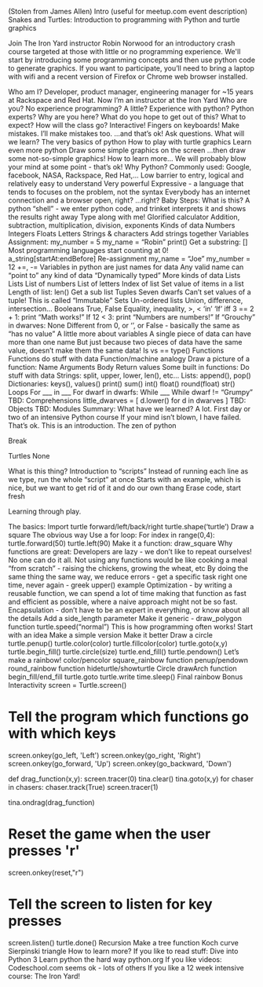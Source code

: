 (Stolen from James Allen)
Intro
(useful for meetup.com event description)
Snakes and Turtles: Introduction to programming with Python and turtle graphics

Join The Iron Yard instructor Robin Norwood for an introductory crash course targeted at those with little or no programming experience. We'll start by introducing some programming concepts and then use python code to generate graphics. If you want to participate, you’ll need to bring a laptop with wifi and a recent version of Firefox or Chrome web browser installed.

Who am I?
Developer, product manager, engineering manager for ~15 years at Rackspace and Red Hat. Now I’m an instructor at the Iron Yard
Who are you?
No experience programming?
A little?
Experience with python?
Python experts?
Why are you here?
What do you hope to get out of this?
What to expect?
How will the class go?
Interactive! Fingers on keyboards!
Make mistakes.
I’ll make mistakes too.
...and that’s ok!
Ask questions.
What will we learn?
The very basics of python
How to play with turtle graphics
Learn even more python
Draw some simple graphics on the screen
...then draw some not-so-simple graphics!
How to learn more...
We will probably blow your mind at some point - that’s ok!
Why Python?
Commonly used: Google, facebook, NASA, Rackspace, Red Hat,...
Low barrier to entry, logical and relatively easy to understand
Very powerful
Expressive - a language that tends to focuses on the problem, not the syntax
Everybody has an internet connection and a browser open, right?
...right?
Baby Steps:
What is this?
A python “shell” - we enter python code, and trinket interprets it and shows the results right away
Type along with me!
Glorified calculator
Addition, subtraction, multiplication, division, exponents
Kinds of data
Numbers
Integers
Floats
Letters
Strings & characters
Add strings together
Variables
Assignment:
my_number = 5
my_name = “Robin”
print()
Get a substring: []
Most programming languages start counting at 0!
a_string[startAt:endBefore]
Re-assignment
my_name = “Joe”
my_number = 12
+=, -=
Variables in python are just names for data
Any valid name can “point to” any kind of data
“Dynamically typed”
More kinds of data
Lists
Lists
List of numbers
List of letters
Index of list
Set value of items in a list
Length of list: len()
Get a sub list
Tuples
Seven dwarfs
Can’t set values of a tuple!
This is called “Immutable”
Sets
Un-ordered lists
Union, difference, intersection...
Booleans
True, False
Equality, inequality, >, <
‘in’
‘If’
iff 3 == 2 + 1: print “Math works!”
If 12 < 3: print “Numbers are numbers!”
If “Grouchy” in dwarves:
None
Different from 0, or ‘’, or False - basically the same as “has no value”
A little more about variables
A single piece of data can have more than one name
But just because two pieces of data have the same value, doesn’t make them the same data!
Is vs ==
type()
Functions
Functions do stuff with data
Function/machine analogy
Draw a picture of a function:
Name
Arguments
Body
Return values
Some built in functions:
Do stuff with data
Strings: split, upper, lower, len(), etc...
Lists: append(), pop()
Dictionaries: keys(), values()
print()
sum()
int()
float()
round(float)
str()
Loops
For ___ in ___
For dwarf in dwarfs:
While ___
While dwarf != “Grumpy”
TBD: Comprehensions
little_dwarves = [ d.lower() for d in dwarves ]
TBD: Objects
TBD: Modules
Summary: What have we learned?
A lot. First day or two of an intensive Python course
If your mind isn’t blown, I have failed. That’s ok. This is an introduction.
The zen of python

Break

Turtles
None


What is this thing?
Introduction to “scripts”
Instead of running each line as we type, run the whole “script” at once
Starts with an example, which is nice, but we want to get rid of it and do our own thang
Erase code, start fresh

Learning through play.

The basics:
Import turtle
forward/left/back/right
turtle.shape(‘turtle’)
Draw a square
The obvious way
Use a for loop:
For index in range(0,4):
turtle.forward(50)
turtle.left(90)
Make it a function: draw_square
Why functions are great:
Developers are lazy - we don’t like to repeat ourselves!
No one can do it all. Not using any functions would be like cooking a meal “from scratch” - raising the chickens, growing the wheat, etc
By doing the same thing the same way, we reduce errors - get a specific task right one time, never again - greek upper() example
Optimization - by writing a reusable function, we can spend a lot of time making that function as fast and efficient as possible, where a naive approach might not be so fast.
Encapsulation - don’t have to be an expert in everything, or know about all the details
Add a side_length parameter
Make it generic - draw_polygon function
turtle.speed(“normal”)
This is how programming often works!
Start with an idea
Make a simple version
Make it better
Draw a circle
	turtle.penup()
	turtle.color(color)
	turtle.fillcolor(color)
	turtle.goto(x,y)
	turtle.begin_fill()
	turtle.circle(size)
	turtle.end_fill()
	turtle.pendown()
Let’s make a rainbow!
color/pencolor
square_rainbow function
penup/pendown
round_rainbow function
hideturtle/showturtle
Circle
drawArch function
begin_fill/end_fill
turtle.goto
turtle.write
time.sleep()
Final rainbow
Bonus
Interactivity
screen = Turtle.screen()
# Tell the program which functions go with which keys
screen.onkey(go_left, 'Left')
screen.onkey(go_right, 'Right')
screen.onkey(go_forward, 'Up')
screen.onkey(go_backward, 'Down')

def drag_function(x,y):
  screen.tracer(0)
  tina.clear()
  tina.goto(x,y)
  for chaser in chasers:
    chaser.track(True)
  screen.tracer(1)

tina.ondrag(drag_function)

# Reset the game when the user presses 'r'
screen.onkey(reset,"r")

# Tell the screen to listen for key presses
screen.listen()
turtle.done()
Recursion
Make a tree function
Koch curve
Sierpinski triangle
How to learn more?
If you like to read stuff:
Dive into Python 3
Learn python the hard way
python.org
If you like videos:
Codeschool.com seems ok - lots of others
If you like a 12 week intensive course:
The Iron Yard!
